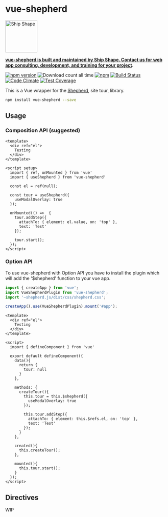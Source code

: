 # vue-shepherd

<a href="https://shipshape.io/"><img src="http://i.imgur.com/DWHQjA5.png" alt="Ship Shape" width="100" height="100"/></a>

**[vue-shepherd is built and maintained by Ship Shape. Contact us for web app consulting, development, and training for your project](https://shipshape.io/)**.

[![npm version](https://badge.fury.io/js/vue-shepherd.svg)](http://badge.fury.io/js/vue-shepherd)
![Download count all time](https://img.shields.io/npm/dt/vue-shepherd.svg)
[![npm](https://img.shields.io/npm/dm/vue-shepherd.svg)]()
[![Build Status](https://travis-ci.org/shipshapecode/vue-shepherd.svg)](https://travis-ci.org/shipshapecode/vue-shepherd)
[![Code Climate](https://codeclimate.com/github/shipshapecode/vue-shepherd/badges/gpa.svg)](https://codeclimate.com/github/shipshapecode/vue-shepherd)
[![Test Coverage](https://codeclimate.com/github/shipshapecode/vue-shepherd/badges/coverage.svg)](https://codeclimate.com/github/shipshapecode/vue-shepherd/coverage)

This is a Vue wrapper for the [Shepherd](https://github.com/shipshapecode/shepherd), site tour, library.

```bash
npm install vue-shepherd --save
```

## Usage

### Composition API (suggested)

```vue
<template>
  <div ref="el">
    Testing
  </div>
</template>

<script setup>
  import { ref, onMounted } from 'vue'
  import { useShepherd } from 'vue-shepherd'

  const el = ref(null);

  const tour = useShepherd({
    useModalOverlay: true
  });
  
  onMounted(() =>  {
    tour.addStep({
      attachTo: { element: el.value, on: 'top' },
      text: 'Test'
    });

    tour.start();
  });
</script>
```

### Option API

To use vue-shepherd with Option API you have to install the plugin which will add the '$shepherd' function to your vue app.

```js
import { createApp } from 'vue';
import VueShepherdPlugin from 'vue-shepherd';
import '~shepherd.js/dist/css/shepherd.css';

createApp().use(VueShepherdPlugin).mount('#app');
```

```vue
<template>
  <div ref="el">
    Testing
  </div>
</template>

<script>
  import { defineComponent } from 'vue'

  export default defineComponent({
    data(){
      return {
        tour: null
      }
    },

    methods: {
      createTour(){
        this.tour = this.$shepherd({
          useModalOverlay: true
        });

        this.tour.addStep({
          attachTo: { element: this.$refs.el, on: 'top' },
          text: 'Test'
        });
      }
    },

    created(){
      this.createTour();
    },

    mounted(){
      this.tour.start();
    }
  });
</script>
```

## Directives

WIP
